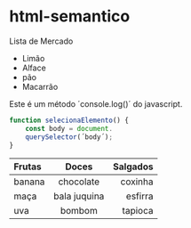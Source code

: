 # html-semantico
Lista de Mercado
* Limão
* Alface
* pão
* Macarrão

 
Este é um método ´console.log()´ do javascript.

```javascript
function selecionaElemento() {
    const body = document.
    querySelector(´body´);
}
```



Frutas | Doces | Salgados
:-------| :-----: | --------:
banana | chocolate | coxinha
maça | bala juquina | esfirra
uva | bombom | tapioca
